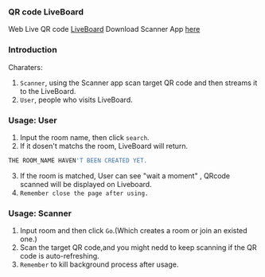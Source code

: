 ### QR code LiveBoard
Web Live QR code  [LiveBoard](http://shareqr.ga/)
Download Scanner App [here](https://github.com/dankerri/Qrcode-LiveBoard/releases)

### Introduction
Charaters:
1. `Scanner`, using the Scanner app scan target QR code and then streams it to the LiveBoard.
2. `User`, people who visits LiveBoard.

### Usage: User
1. Input the room name, then click `search`.
2. If it dosen't matchs the room, LiveBoard will return.
```bash
THE ROOM_NAME HAVEN'T BEEN CREATED YET.
```
3. If the room is matched, User can see "wait a moment" , QRcode scanned will be displayed on Liveboard.
4. `Remember close the page after using.`

### Usage: Scanner
1. Input room and then click `Go`.(Which creates a room or join an existed one.)
2. Scan the target QR code,and you might nedd to keep scanning if the QR code is auto-refreshing.
3. `Remember` to kill background process after usage.
